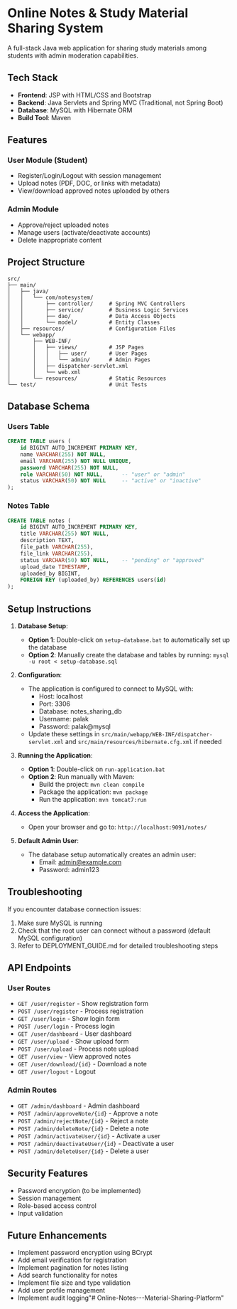 # Online Notes & Study Material Sharing System

A full-stack Java web application for sharing study materials among students with admin moderation capabilities.

## Tech Stack

- **Frontend**: JSP with HTML/CSS and Bootstrap
- **Backend**: Java Servlets and Spring MVC (Traditional, not Spring Boot)
- **Database**: MySQL with Hibernate ORM
- **Build Tool**: Maven

## Features

### User Module (Student)
- Register/Login/Logout with session management
- Upload notes (PDF, DOC, or links with metadata)
- View/download approved notes uploaded by others

### Admin Module
- Approve/reject uploaded notes
- Manage users (activate/deactivate accounts)
- Delete inappropriate content

## Project Structure

```
src/
├── main/
│   ├── java/
│   │   └── com/notesystem/
│   │       ├── controller/     # Spring MVC Controllers
│   │       ├── service/        # Business Logic Services
│   │       ├── dao/            # Data Access Objects
│   │       └── model/          # Entity Classes
│   ├── resources/              # Configuration Files
│   └── webapp/
│       ├── WEB-INF/
│       │   ├── views/          # JSP Pages
│       │   │   ├── user/       # User Pages
│       │   │   └── admin/      # Admin Pages
│       │   ├── dispatcher-servlet.xml
│       │   └── web.xml
│       └── resources/          # Static Resources
└── test/                       # Unit Tests
```

## Database Schema

### Users Table
```sql
CREATE TABLE users (
    id BIGINT AUTO_INCREMENT PRIMARY KEY,
    name VARCHAR(255) NOT NULL,
    email VARCHAR(255) NOT NULL UNIQUE,
    password VARCHAR(255) NOT NULL,
    role VARCHAR(50) NOT NULL,      -- "user" or "admin"
    status VARCHAR(50) NOT NULL     -- "active" or "inactive"
);
```

### Notes Table
```sql
CREATE TABLE notes (
    id BIGINT AUTO_INCREMENT PRIMARY KEY,
    title VARCHAR(255) NOT NULL,
    description TEXT,
    file_path VARCHAR(255),
    file_link VARCHAR(255),
    status VARCHAR(50) NOT NULL,    -- "pending" or "approved"
    upload_date TIMESTAMP,
    uploaded_by BIGINT,
    FOREIGN KEY (uploaded_by) REFERENCES users(id)
);
```

## Setup Instructions

1. **Database Setup**:
   - **Option 1**: Double-click on `setup-database.bat` to automatically set up the database
   - **Option 2**: Manually create the database and tables by running: `mysql -u root < setup-database.sql`

2. **Configuration**:
   - The application is configured to connect to MySQL with:
     - Host: localhost
     - Port: 3306
     - Database: notes_sharing_db
     - Username: palak
     - Password: palak@mysql
   - Update these settings in `src/main/webapp/WEB-INF/dispatcher-servlet.xml` and `src/main/resources/hibernate.cfg.xml` if needed

3. **Running the Application**:
   - **Option 1**: Double-click on `run-application.bat`
   - **Option 2**: Run manually with Maven:
     - Build the project: `mvn clean compile`
     - Package the application: `mvn package`
     - Run the application: `mvn tomcat7:run`

4. **Access the Application**:
   - Open your browser and go to: `http://localhost:9091/notes/`

5. **Default Admin User**:
   - The database setup automatically creates an admin user:
     - Email: admin@example.com
     - Password: admin123

## Troubleshooting

If you encounter database connection issues:
1. Make sure MySQL is running
2. Check that the root user can connect without a password (default MySQL configuration)
3. Refer to DEPLOYMENT_GUIDE.md for detailed troubleshooting steps

## API Endpoints

### User Routes
- `GET /user/register` - Show registration form
- `POST /user/register` - Process registration
- `GET /user/login` - Show login form
- `POST /user/login` - Process login
- `GET /user/dashboard` - User dashboard
- `GET /user/upload` - Show upload form
- `POST /user/upload` - Process note upload
- `GET /user/view` - View approved notes
- `GET /user/download/{id}` - Download a note
- `GET /user/logout` - Logout

### Admin Routes
- `GET /admin/dashboard` - Admin dashboard
- `POST /admin/approveNote/{id}` - Approve a note
- `POST /admin/rejectNote/{id}` - Reject a note
- `POST /admin/deleteNote/{id}` - Delete a note
- `POST /admin/activateUser/{id}` - Activate a user
- `POST /admin/deactivateUser/{id}` - Deactivate a user
- `POST /admin/deleteUser/{id}` - Delete a user

## Security Features

- Password encryption (to be implemented)
- Session management
- Role-based access control
- Input validation

## Future Enhancements

- Implement password encryption using BCrypt
- Add email verification for registration
- Implement pagination for notes listing
- Add search functionality for notes
- Implement file size and type validation
- Add user profile management
- Implement audit logging"# Online-Notes---Material-Sharing-Platform" 
